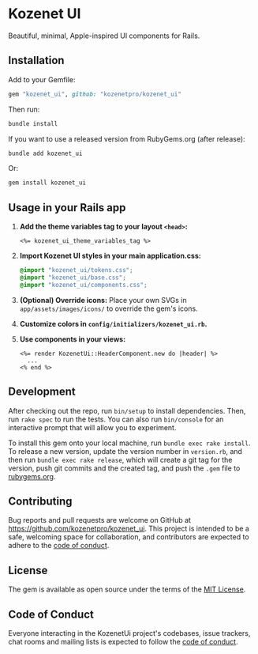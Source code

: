 # Kozenet UI

Beautiful, minimal, Apple-inspired UI components for Rails.

## Installation

Add to your Gemfile:

```ruby
gem "kozenet_ui", github: "kozenetpro/kozenet_ui"
```

Then run:

```bash
bundle install
```

If you want to use a released version from RubyGems.org (after release):

```bash
bundle add kozenet_ui
```

Or:

```bash
gem install kozenet_ui
```

## Usage in your Rails app

1. **Add the theme variables tag to your layout `<head>`:**
   ```erb
   <%= kozenet_ui_theme_variables_tag %>
   ```

2. **Import Kozenet UI styles in your main application.css:**
   ```css
   @import "kozenet_ui/tokens.css";
   @import "kozenet_ui/base.css";
   @import "kozenet_ui/components.css";
   ```

3. **(Optional) Override icons:**
   Place your own SVGs in `app/assets/images/icons/` to override the gem's icons.

4. **Customize colors in `config/initializers/kozenet_ui.rb`.**

5. **Use components in your views:**
   ```erb
   <%= render KozenetUi::HeaderComponent.new do |header| %>
     ...
   <% end %>
   ```

## Development

After checking out the repo, run `bin/setup` to install dependencies. Then, run `rake spec` to run the tests. You can also run `bin/console` for an interactive prompt that will allow you to experiment.

To install this gem onto your local machine, run `bundle exec rake install`. To release a new version, update the version number in `version.rb`, and then run `bundle exec rake release`, which will create a git tag for the version, push git commits and the created tag, and push the `.gem` file to [rubygems.org](https://rubygems.org).

## Contributing

Bug reports and pull requests are welcome on GitHub at https://github.com/kozenetpro/kozenet_ui. This project is intended to be a safe, welcoming space for collaboration, and contributors are expected to adhere to the [code of conduct](https://github.com/kozenetpro/kozenet_ui/blob/main/CODE_OF_CONDUCT.md).

## License

The gem is available as open source under the terms of the [MIT License](https://opensource.org/licenses/MIT).

## Code of Conduct

Everyone interacting in the KozenetUi project's codebases, issue trackers, chat rooms and mailing lists is expected to follow the [code of conduct](https://github.com/kozenetpro/kozenet_ui/blob/main/CODE_OF_CONDUCT.md).
